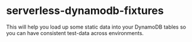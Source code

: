 # serverless-dynamodb-fixtures

This will help you load up some static data into your DynamoDB tables so you can have consistent test-data across environments.
